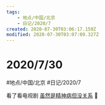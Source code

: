 ```yaml
---
tags:
    - 地点/中国/北京
    - 日记/2020/7
created: 2020-07-30T03:06:17.159Z
modified: 2020-07-30T03:07:09.327Z
---
```

# 2020/7/30
#地点/中国/北京  #日记/2020/7 

看了看电视剧 [虽然是精神病但没关系](https://www.hanjutv.com/player/57241.html) 🌝 

